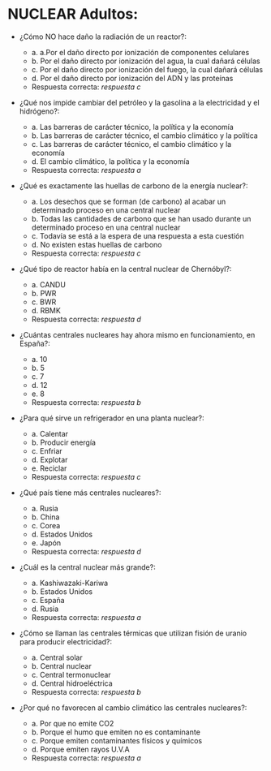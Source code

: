# NUCLEAR Adultos:
- ¿Cómo NO hace daño la radiación de un reactor?:
	- a. a.Por el daño directo por ionización de componentes celulares
	- b. Por el daño directo por ionización del agua, la cual dañará células
	- c. Por el daño directo por ionización del fuego, la cual dañará células
	- d. Por el daño directo por ionización del ADN y las proteínas
	- Respuesta correcta: *respuesta c*

- ¿Qué nos impide cambiar del petróleo y la gasolina a la electricidad y el hidrógeno?:
	- a. Las barreras de carácter técnico, la política y la economía
	- b. Las barreras de carácter técnico, el cambio climático y la política
	- c. Las barreras de carácter técnico, el cambio climático y la economía
	- d. El cambio climático, la política y la economía
	- Respuesta correcta: *respuesta a*

- ¿Qué es exactamente las huellas de carbono de la energía nuclear?:
	- a. Los desechos que se forman (de carbono) al acabar un determinado proceso en una central nuclear
	- b. Todas las cantidades de carbono que se han usado durante un determinado proceso en una central nuclear
	- c. Todavía se está a la espera de una respuesta a esta cuestión
	- d. No existen estas huellas de carbono
	- Respuesta correcta: *respuesta c*

- ¿Qué tipo de reactor había en la central nuclear de Chernóbyl?:
	- a. CANDU
	- b. PWR
	- c. BWR
	- d. RBMK
	- Respuesta correcta: *respuesta d*

- ¿Cuántas centrales nucleares hay ahora mismo en funcionamiento, en España?:
	- a. 10
	- b. 5
	- c. 7
	- d. 12
	- e. 8
	- Respuesta correcta: *respuesta b*

- ¿Para qué sirve un refrigerador en una planta nuclear?:
	- a. Calentar
	- b. Producir energía
	- c. Enfriar
	- d. Explotar
	- e. Reciclar
	- Respuesta correcta: *respuesta c*

- ¿Qué país tiene más centrales nucleares?:
	- a. Rusia
	- b. China
	- c. Corea
	- d. Estados Unidos
	- e. Japón
	- Respuesta correcta: *respuesta d*

- ¿Cuál es la central nuclear más grande?:
	- a. Kashiwazaki-Kariwa
	- b. Estados Unidos
	- c. España
	- d. Rusia
	- Respuesta correcta: *respuesta a*

- ¿Cómo se llaman las centrales térmicas que utilizan fisión de uranio para producir electricidad?:
	- a. Central solar
	- b. Central nuclear
	- c. Central termonuclear
	- d. Central hidroeléctrica
	- Respuesta correcta: *respuesta b*

- ¿Por qué no favorecen al cambio climático las centrales nucleares?:
	- a. Por que no emite CO2
	- b. Porque el humo que emiten no es contaminante
	- c. Porque emiten contaminantes físicos y químicos
	- d. Porque emiten rayos U.V.A
	- Respuesta correcta: *respuesta a*
